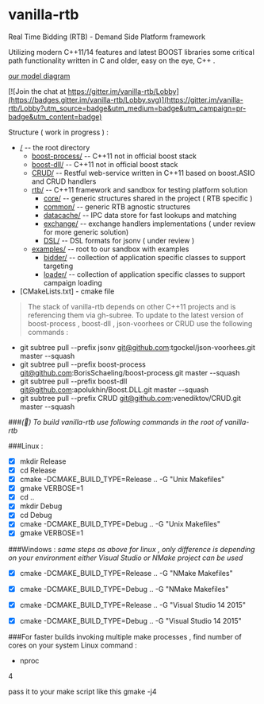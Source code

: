 # vanilla-rtb

Real Time Bidding (RTB) - Demand Side Platform framework 

Utilizing  modern C++11/14  features and latest BOOST libraries some critical path functionality 
written in C and older, easy on the eye,  C++ .

[our model diagram](../../wiki)

[![Join the chat at https://gitter.im/vanilla-rtb/Lobby](https://badges.gitter.im/vanilla-rtb/Lobby.svg)](https://gitter.im/vanilla-rtb/Lobby?utm_source=badge&utm_medium=badge&utm_campaign=pr-badge&utm_content=badge)

Structure ( work in progress ) :
* [/](../../tree/master/) -- the root directory
   * [boost-process/](../../tree/master/boost-process/) -- C++11 not in official boost stack
   * [boost-dll/](../../tree/master/boost-dll/) -- C++11 not in official boost stack
   * [CRUD/](../../tree/master/CRUD/) -- Restful web-service written in C++11 based on boost.ASIO and CRUD handlers
   * [rtb/](../../tree/master/rtb/) -- C++11 framework and sandbox for testing platform solution 
      * [core/](../../tree/master/rtb/core/) -- generic structures shared in the project ( RTB specific )
      * [common/](../../tree/master/rtb/common) -- generic RTB agnostic structures 
      * [datacache/](../../tree/master/rtb/datacache/) -- IPC data store for fast lookups and matching
      * [exchange/](../../tree/master/rtb/exchange) -- exchange handlers implementations ( under review for more generic solution)
      * [DSL/](../../tree/master/rtb/DSL) --  DSL formats for jsonv ( under review )
    * [examples/](../../tree/master/examples) -- root to our sandbox with examples
      * [bidder/](../../tree/master/examples/bidder) -- collection of application specific classes to support targeting
      * [loader/](../../tree/master/examples/loader) -- collection of application specific classes to support campaign loading
* [CMakeLists.txt] - cmake file

>The stack of vanilla-rtb depends on other C++11 projects and is referencing them via gh-subree.
>To update to the latest version of boost-process , boost-dll , json-voorhees or CRUD  use the following commands \:

* git subtree pull --prefix jsonv git@github.com:tgockel/json-voorhees.git master --squash
* git subtree pull --prefix boost-process git@github.com:BorisSchaeling/boost-process.git master --squash
* git subtree pull --prefix boost-dll git@github.com:apolukhin/Boost.DLL.git master --squash
* git subtree pull --prefix CRUD git@github.com:venediktov/CRUD.git  master --squash



###*(&#x1F4D7;) To build vanilla-rtb use following commands in the root of vanilla-rtb*

###Linux \:
- [x] mkdir Release
- [x] cd Release
- [x] cmake -DCMAKE_BUILD_TYPE=Release .. -G "Unix Makefiles"
- [x] gmake VERBOSE=1
- [x] cd ..
- [x] mkdir Debug
- [x] cd Debug
- [x] cmake -DCMAKE_BUILD_TYPE=Debug .. -G "Unix Makefiles"
- [x] gmake VERBOSE=1

###Windows \:
*same steps as above for linux , only difference is depending on your environment 
  either Visual Studio or NMake project can be used*
  
- [x] cmake -DCMAKE_BUILD_TYPE=Release .. -G "NMake Makefiles"
- [x] cmake -DCMAKE_BUILD_TYPE=Debug   .. -G "NMake Makefiles"
- [x] cmake -DCMAKE_BUILD_TYPE=Release .. -G "Visual Studio 14 2015"
- [x] cmake -DCMAKE_BUILD_TYPE=Debug   .. -G "Visual Studio 14 2015"


###For faster builds invoking multiple make processes  , find number of cores on your system
Linux command \: 
* nproc

4

pass it to your make script like this
gmake -j4
